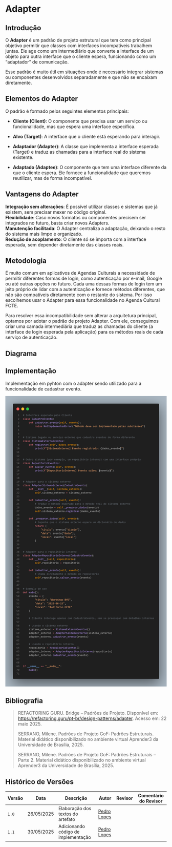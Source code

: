 # Adapter

## Introdução

O **Adapter** é um padrão de projeto estrutural que tem como principal objetivo permitir que classes com interfaces incompatíveis trabalhem juntas. Ele age como um intermediário que converte a interface de um objeto para outra interface que o cliente espera, funcionando como um “adaptador” de comunicação.

Esse padrão é muito útil em situações onde é necessário integrar sistemas ou componentes desenvolvidos separadamente e que não se encaixam diretamente.

<!-- ## Como o Adapter Funciona

No Adapter, temos um cenário com classes que já existem (as que precisam ser adaptadas) e uma interface que o sistema ou o cliente espera encontrar. Para conectar esses dois lados, criamos uma camada intermediária — o Adapter — que traduz as chamadas e permite que as classes trabalhem juntas sem que seja necessário alterar o código original.

De maneira geral, o Adapter converte as chamadas de um lado (o cliente) para algo que o outro lado (o componente adaptado) entende, e vice-versa. -->



## Elementos do Adapter

O padrão é formado pelos seguintes elementos principais:

- **Cliente (Client)**: O componente que precisa usar um serviço ou funcionalidade, mas que espera uma interface específica.

- **Alvo (Target)**: A interface que o cliente está esperando para interagir.

- **Adaptador (Adapter)**: A classe que implementa a interface esperada (Target) e traduz as chamadas para a interface real do sistema existente.

- **Adaptado (Adaptee)**: O componente que tem uma interface diferente da que o cliente espera. Ele fornece a funcionalidade que queremos reutilizar, mas de forma incompatível.




## Vantagens do Adapter

 **Integração sem alterações**: É possível utilizar classes e sistemas que já existem, sem precisar mexer no código original.  
 **Flexibilidade**: Caso novos formatos ou componentes precisem ser integrados no futuro, basta criar novos Adapters.  
 **Manutenção facilitada**: O Adapter centraliza a adaptação, deixando o resto do sistema mais limpo e organizado.  
 **Redução de acoplamento**: O cliente só se importa com a interface esperada, sem depender diretamente das classes reais.



## Metodologia

É muito comum em aplicativos de Agendas Culturais a necessidade de permitir diferentes formas de login, como autenticação por e-mail, Google ou até outras opções no futuro. Cada uma dessas formas de login tem um jeito próprio de lidar com a autenticação e fornece métodos diferentes, que não são compatíveis diretamente com o restante do sistema. Por isso escolhemos usar o Adapter para essa funcionalidade no Agenda Cultural FCTE.

Para resolver essa incompatibilidade sem alterar a arquitetura principal, optamos por adotar o padrão de projeto Adapter. Com ele, conseguimos criar uma camada intermediária que traduz as chamadas do cliente (a interface de login esperada pela aplicação) para os métodos reais de cada serviço de autenticação.

## Diagrama


## Implementação
Implementação em pyhton com o adapter sendo utilizado para a funcionalidade de cadastrar evento.

![alt text](image.png)

<!-- ## Conclusão

O padrão Adapter é essencial para tornar sistemas mais compatíveis e reaproveitar códigos já existentes, criando uma ponte entre diferentes interfaces. Ele reduz esforços de reescrita, promove a modularidade e garante que seu sistema continue crescendo de forma estruturada. -->

## Bibliografia

> REFACTORING GURU. Bridge – Padrões de Projeto. Disponível em: https://refactoring.guru/pt-br/design-patterns/adapter. Acesso em: 22 maio 2025.
>
> SERRANO, Milene. Padrões de Projeto GoF: Padrões Estruturais. Material didático disponibilizado no ambiente virtual Aprender3 da Universidade de Brasília, 2025.
>
> SERRANO, Milene. Padrões de Projeto GoF: Padrões Estruturais – Parte 2. Material didático disponibilizado no ambiente virtual Aprender3 da Universidade de Brasília, 2025.



##  Histórico de Versões

| Versão | Data       | Descrição                                    | Autor                                  | Revisor | Comentário do Revisor |
|--------|------------|----------------------------------------------|----------------------------------------|---------|------------------------|
| `1.0`    | 26/05/2025 | Elaboração dos textos do artefato | [Pedro Lopes](https://github.com/pLopess) | | |
| `1.1`    | 30/05/2025 | Adicionando código de implementação | [Pedro Lopes](https://github.com/pLopess) | | |